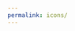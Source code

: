 ```yaml
---
permalink: icons/
---
```


<a href="zpl://screen?sid=5a91ef0c3388d9a18029331c&pid=5a57d3985dd6d3ef719b48df">
  <img srcset="{{site.zeplinurl}}/Library 2x" />
</a>
